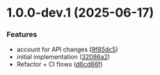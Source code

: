 # 1.0.0-dev.1 (2025-06-17)


### Features

* account for API changes ([9f85dc5](https://github.com/brosssh/revanced-manager-play-store-downloader/commit/9f85dc5cfc5bd498cdf2c7d611d6ef3bb30f7ec8))
* initial implementation ([32086a2](https://github.com/brosssh/revanced-manager-play-store-downloader/commit/32086a248248c7b266515233514c012351264f83))
* Refactor + CI flows ([d6cd86f](https://github.com/brosssh/revanced-manager-play-store-downloader/commit/d6cd86f7dd158db514aed054faeabdcf81343dee))
